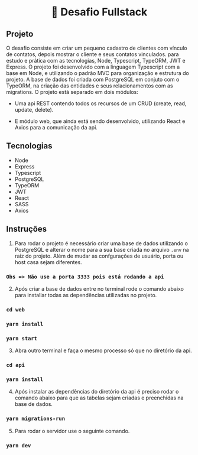 ﻿<h1 align="center">
   🧠 Desafio Fullstack
</h1>

## Projeto

O desafio consiste em criar um pequeno cadastro de clientes com vínculo de contatos, depois mostrar o cliente e seus contatos vinculados. para estudo e prática com as tecnologias, Node, Typescript, TypeORM, JWT e Express. O projeto foi desenvolvido com a linguagem Typescript com a base em Node, e utilizando o padrão MVC para organização e estrutura do projeto. A base de dados foi criada com PostgreSQL em conjuto com o TypeORM, na criação das entidades e seus relacionamentos com as migrations. O projeto está separado em dois módulos:

- Uma api REST contendo todos os recursos de um CRUD (create, read, update, delete).

- E módulo web, que ainda está sendo desenvolvido, utilizando React e Axios para a comunicação da api.

## Tecnologias

- Node
- Express
- Typescript
- PostgreSQL
- TypeORM
- JWT
- React
- SASS
- Axios


## Instruções

1. Para rodar o projeto é necessário criar uma base de dados utilizando o PostgreSQL e alterar o nome para a sua base criada no arquivo `.env` na raiz do projeto. Além de mudar as confgurações de usuário, porta ou host casa sejam diferentes.

### `Obs => Não use a porta 3333 pois está rodando a api`

2. Após criar a base de dados entre no terminal  rode  o  comando abaixo para installar todas as dependências utilizadas no projeto.
   
### `cd web`
### `yarn install`
### `yarn start`

3. Abra outro terminal e faça o mesmo processo só que no diretório da api.
   
### `cd api`
### `yarn install`
   
4. Após instalar as dependências do diretório da api é preciso rodar o comando abaixo para que as tabelas sejam criadas e preenchidas na base de dados.
### `yarn migrations-run`

5. Para rodar o servidor use o seguinte comando.
### `yarn dev`